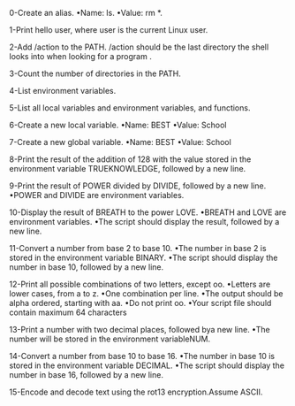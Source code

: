 0-Create an alias. •Name: ls. •Value: rm *.

1-Print hello user, where user is the current Linux user.

2-Add /action to the PATH. /action should be the last directory the shell looks into when looking for a program .

3-Count the number of directories in the PATH.

4-List environment variables.

5-List all local variables and environment variables, and functions.

6-Create a new local variable. 
•Name: BEST •Value: School

7-Create a new global variable.
•Name: BEST •Value: School

8-Print the result of the addition of 128 with the value stored in the environment variable TRUEKNOWLEDGE, followed by a new line.

9-Print the result of POWER divided by DIVIDE, followed by a new line.
•POWER and DIVIDE are environment variables.

10-Display the result of BREATH to the power LOVE.
•BREATH and LOVE are environment variables.
•The script should display the result, followed by a new line.

11-Convert a number from base 2 to base 10.
•The number in base 2 is stored in the environment variable BINARY.
•The script should display the number in base 10, followed by a new line.

12-Print all possible combinations of two letters, except oo.
•Letters are lower cases, from a to z.
•One combination per line.
•The output should be alpha ordered, starting with aa.
•Do not print oo.
•Your script file should contain maximum 64 characters

13-Print a number with two decimal places, followed bya new line.
•The number will be stored in the environment variableNUM.

14-Convert a number from base 10 to base 16.
•The number in base 10 is stored in the environment variable DECIMAL.
•The script should display the number in base 16, followed by a new line.

15-Encode and decode text using the rot13 encryption.Assume ASCII.
